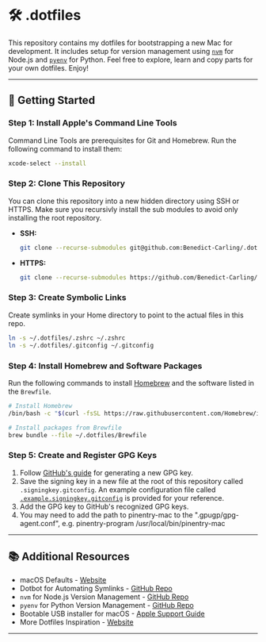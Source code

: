 # 🛠 .dotfiles

This repository contains my dotfiles for bootstrapping a new Mac for development. It includes setup for version management using [`nvm`](https://github.com/nvm-sh/nvm) for Node.js and [`pyenv`](https://github.com/pyenv/pyenv) for Python. Feel free to explore, learn and copy parts for your own dotfiles. Enjoy!

---

## 🚀 Getting Started

### Step 1: Install Apple's Command Line Tools

Command Line Tools are prerequisites for Git and Homebrew. Run the following command to install them:

```zsh
xcode-select --install
```

### Step 2: Clone This Repository

You can clone this repository into a new hidden directory using SSH or HTTPS. Make sure you recursivly install the sub modules to avoid only installing the root repository.

- **SSH:**

  ```zsh
  git clone --recurse-submodules git@github.com:Benedict-Carling/.dotfiles.git ~/.dotfiles
  ```

- **HTTPS:**
  ```zsh
  git clone --recurse-submodules https://github.com/Benedict-Carling/.dotfiles.git ~/.dotfiles
  ```

### Step 3: Create Symbolic Links

Create symlinks in your Home directory to point to the actual files in this repo.

```zsh
ln -s ~/.dotfiles/.zshrc ~/.zshrc
ln -s ~/.dotfiles/.gitconfig ~/.gitconfig
```

### Step 4: Install Homebrew and Software Packages

Run the following commands to install [Homebrew](https://brew.sh/) and the software listed in the `Brewfile`.

```zsh
# Install Homebrew
/bin/bash -c "$(curl -fsSL https://raw.githubusercontent.com/Homebrew/install/HEAD/install.sh)"

# Install packages from Brewfile
brew bundle --file ~/.dotfiles/Brewfile
```

### Step 5: Create and Register GPG Keys

1. Follow [GitHub's guide](https://docs.github.com/en/authentication/managing-commit-signature-verification/generating-a-new-gpg-key) for generating a new GPG key.
2. Save the signing key in a new file at the root of this repository called `.signingkey.gitconfig`. An example configuration file called [`.example.signingkey.gitconfig`](./.example.signingkey.gitconfig) is provided for your reference.
3. Add the GPG key to GitHub's recognized GPG keys.
4. You may need to add the path to pinentry-mac to the ".gpugp/gpg-agent.conf", e.g. pinentry-program /usr/local/bin/pinentry-mac

---

## 📚 Additional Resources

- macOS Defaults - [Website](https://macos-defaults.com/#%F0%9F%99%8B-what-s-a-defaults-command)
- Dotbot for Automating Symlinks - [GitHub Repo](https://github.com/anishathalye/dotbot)
- `nvm` for Node.js Version Management - [GitHub Repo](https://github.com/nvm-sh/nvm)
- `pyenv` for Python Version Management - [GitHub Repo](https://github.com/pyenv/pyenv)
- Bootable USB installer for macOS - [Apple Support Guide](https://support.apple.com/en-us/HT201372)
- More Dotfiles Inspiration - [Website](https://dotfiles.github.io/)

---
